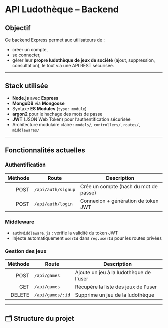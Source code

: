 # API Ludothèque – Backend

## Objectif

Ce backend Express permet aux utilisateurs de :
- créer un compte,
- se connecter,
- gérer leur **propre ludothèque de jeux de société** (ajout, suppression, consultation),
le tout via une API REST sécurisée.

---

## Stack utilisée

- **Node.js** avec **Express**
- **MongoDB** via **Mongoose**
- Syntaxe **ES Modules** (`type: module`)
- **argon2** pour le hachage des mots de passe
- **JWT** (JSON Web Token) pour l’authentification sécurisée
- Architecture modulaire claire : `models/`, `controllers/`, `routes/`, `middlewares/`

---

## Fonctionnalités actuelles

### Authentification
| Méthode | Route              | Description                           |
| ------: | ------------------ | ------------------------------------- |
|    POST | `/api/auth/signup` | Crée un compte (hash du mot de passe) |
|    POST | `/api/auth/login`  | Connexion + génération de token JWT   |

### Middleware
- `authMiddleware.js` : vérifie la validité du token JWT
- Injecte automatiquement `userId` dans `req.userId` pour les routes privées

### Gestion des jeux
| Méthode | Route            | Description                             |
| ------: | ---------------- | --------------------------------------- |
|    POST | `/api/games`     | Ajoute un jeu à la ludothèque de l'user |
|     GET | `/api/games`     | Récupère la liste des jeux de l'user    |
|  DELETE | `/api/games/:id` | Supprime un jeu de la ludothèque        |

---

## 🗂 Structure du projet

